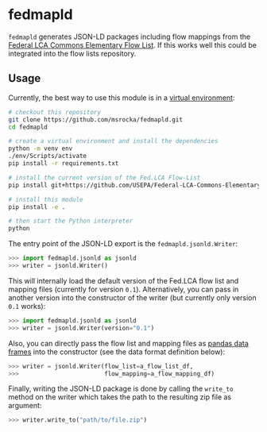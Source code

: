 # fedmapld
`fedmapld` generates JSON-LD packages including flow mappings from the
[Federal LCA Commons Elementary Flow List](https://github.com/USEPA/Federal-LCA-Commons-Elementary-Flow-List).
If this works well this could be integrated into the flow lists repository.

## Usage
Currently, the best way to use this module is in a
[virtual environment](https://docs.python.org/3/library/venv.html):

```bash
# checkout this repository
git clone https://github.com/msrocka/fedmapld.git
cd fedmapld

# create a virtual environment and install the dependencies
python -m venv env
./env/Scripts/activate
pip install -r requirements.txt

# install the current version of the Fed.LCA Flow-List
pip install git+https://github.com/USEPA/Federal-LCA-Commons-Elementary-Flow-List.git@master

# install this module
pip install -e .

# then start the Python interpreter
python
```

The entry point of the JSON-LD export is the `fedmapld.jsonld.Writer`:

```python
>>> import fedmapld.jsonld as jsonld
>>> writer = jsonld.Writer()
```

This will internally load the default version of the Fed.LCA flow list and
mapping files (currently for version `0.1`). Alternatively, you can pass in
another version into the constructor of the writer (but currently only version
`0.1` works):

```python
>>> import fedmapld.jsonld as jsonld
>>> writer = jsonld.Writer(version="0.1")
```

Also, you can directly pass the flow list and mapping files as
[pandas data frames](https://pandas.pydata.org/pandas-docs/version/0.23.4/generated/pandas.DataFrame.html)
into the constructor (see the data format definition below):

```python
>>> writer = jsonld.Writer(flow_list=a_flow_list_df,
>>>                        flow_mapping=a_flow_mapping_df)
```

Finally, writing the JSON-LD package is done by calling the
`write_to` method on the writer which takes the path to the
resulting zip file as argument:

```python
>>> writer.write_to("path/to/file.zip")
```
